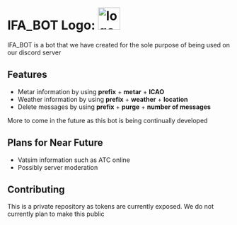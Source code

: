 # IFA_BOT Logo: <img src="https://infiniteairways.xyz/inifnity1black.png" alt="logo" width="50"/>

IFA_BOT is a bot that we have created for the sole purpose of being used on our discord server

## Features
* Metar information by using **prefix** + **metar** + **ICAO**
* Weather information by using **prefix** + **weather** + **location**
* Delete messages by using **prefix** + **purge** + **number of messages**

More to come in the future as this bot is being continually developed

## Plans for Near Future
* Vatsim information such as ATC online
* Possibly server moderation

## Contributing
This is a private repository as tokens are currently exposed. We do not currently plan to make this public

